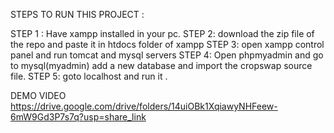 STEPS TO RUN THIS PROJECT :

STEP 1 : Have xampp installed in your pc.
STEP 2: download the zip file of the repo and paste it in htdocs folder of xampp
STEP 3: open xampp control panel and run tomcat and mysql servers
STEP 4: Open phpmyadmin and go to mysql(myadmin) add a new database and import the cropswap source file.
STEP 5: goto localhost and run it .


DEMO VIDEO 
https://drive.google.com/drive/folders/14uiOBk1XqiawyNHFeew-6mW9Gd3P7s7q?usp=share_link
